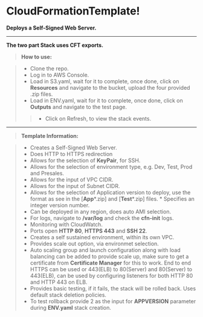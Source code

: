 CloudFormationTemplate!
===================


 <i class="icon-cog"></i> **Deploys a Self-Signed Web Server.**

----------

 **The two part Stack uses CFT exports.**

> **<i class="icon-hdd"></i> How to use:**

> - Clone the repo.
> - Log in to AWS Console.
> - Load in S3.yaml, wait for it to complete, once done, click on **Resources** and navigate to the bucket, upload the four provided .zip files.
> - Load in ENV.yaml, wait for it to complete, once done, click on **Outputs** and navigate to the test page. 
> > - Click on <i class="icon-refresh"></i> Refresh, to view the stack events.

----------

> **<i class="icon-file"></i>Template Information:**

> - Creates a Self-Signed Web Server.
> - Does HTTP to HTTPS redirection
> - Allows for the selection of **KeyPair**, for SSH.
> - Allows for the selection of environment type, e.g. Dev, Test, Prod and Presales. 
> - Allows for the input of VPC CIDR. 
> - Allows for the input of Subnet CIDR. 
> - Allows for the selection of Application version to deploy, use the format as see in the [**App***.zip] and [**Test***.zip] files. * Specifies an integer version number.
> - Can be deployed in any region, does auto AMI selection.
> - For logs, navigate to **/var/log** and check the **cfn-init** logs.  
> - Monitoring with CloudWatch.
> - Ports open **HTTP 80**, **HTTPS 443** and **SSH 22**.
> - Creates a self sustained environment, within its own VPC.
> - Provides scale out option, via environmet selection.
> - Auto scaling group and launch configuration along with load balancing can be added to provide scale up, make sure to get a certificate from **Certificate Manager** for this to work. End to end HTTPS can be used or 443(ELB) to 80(Server) and 80(Server) to 443(ELB), can be used by configuring listeners for both HTTP 80 and HTTP 443 on ELB.
> - Provides basic testing, if it fails, the stack will be rolled back. Uses default stack deletion policies.
> - To test rollback provide 2 as the input for **APPVERSION** parameter during **ENV.yaml** stack creation.
